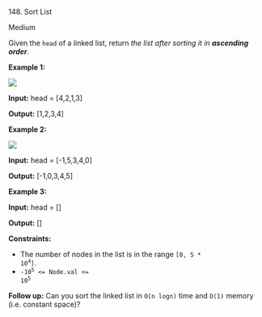 148\. Sort List

Medium

Given the `head` of a linked list, return _the list after sorting it in **ascending order**_.

**Example 1:**

![](https://leetcode-in-java.github.io/src/main/java/g0101_0200/s0148_sort_list/sort_list_1.jpg)

**Input:** head = [4,2,1,3]

**Output:** [1,2,3,4] 

**Example 2:**

![](https://leetcode-in-java.github.io/src/main/java/g0101_0200/s0148_sort_list/sort_list_2.jpg)

**Input:** head = [-1,5,3,4,0]

**Output:** [-1,0,3,4,5] 

**Example 3:**

**Input:** head = []

**Output:** [] 

**Constraints:**

*   The number of nodes in the list is in the range <code>[0, 5 * 10<sup>4</sup>]</code>.
*   <code>-10<sup>5</sup> <= Node.val <= 10<sup>5</sup></code>

**Follow up:** Can you sort the linked list in `O(n logn)` time and `O(1)` memory (i.e. constant space)?